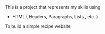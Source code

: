 This is a project that represents my skills using

- HTML ( Headers, Paragraphs, Lists , etc..)

To build a simple recipe website

